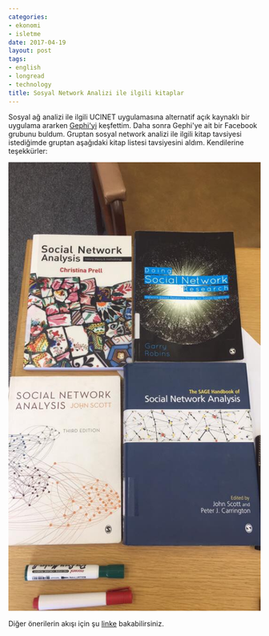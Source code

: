 ```yaml
---
categories:
- ekonomi
- isletme
date: 2017-04-19
layout: post
tags:
- english
- longread
- technology
title: Sosyal Network Analizi ile ilgili kitaplar
---
```


Sosyal ağ analizi ile ilgili UCINET uygulamasına alternatif açık kaynaklı bir uygulama ararken [Gephi'yi](https://gephi.org/) keşfettim. Daha sonra Gephi'ye ait bir Facebook grubunu buldum. Gruptan sosyal network analizi ile ilgili kitap tavsiyesi istediğimde gruptan aşağıdaki kitap listesi tavsiyesini aldım. Kendilerine teşekkürler:

![network kitapları](/images/network-kitaplarc4b1.jpg)

Diğer önerilerin akışı için şu [linke](https://www.facebook.com/groups/gephi/permalink/10155719279867565/?comment_id=10155720633717565&notif_t=group_comment&notif_id=1492507035927950) bakabilirsiniz.
